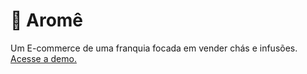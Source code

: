 # 🍵 Aromê

<p>Um E-commerce de uma franquia focada em vender chás e infusões. <a href=''>Acesse a demo.</a></p> 
